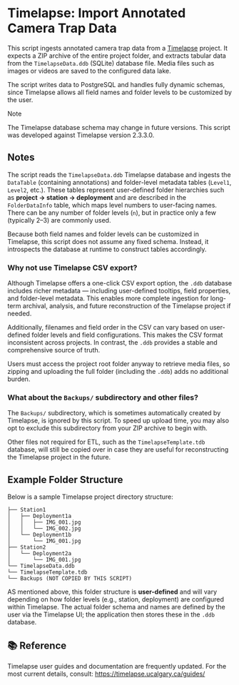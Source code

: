 # Timelapse: Import Annotated Camera Trap Data

This script ingests annotated camera trap data from a [Timelapse](https://timelapse.ucalgary.ca/) project. It expects a ZIP archive of the entire project folder, and extracts tabular data from the `TimelapseData.ddb` (SQLite) database file. Media files such as images or videos are saved to the configured data lake.

The script writes data to PostgreSQL and handles fully dynamic schemas, since Timelapse allows all field names and folder levels to be customized by the user.

> [!NOTE]
> The Timelapse database schema may change in future versions. This script was developed against Timelapse version 2.3.3.0.
> 
## Notes

The script reads the `TimelapseData.ddb` Timelapse database and ingests the `DataTable` (containing annotations) and folder-level metadata tables (`Level1`, `Level2`, etc.). These tables represent user-defined folder hierarchies such as **project → station → deployment** and are described in the `FolderDataInfo` table, which maps level numbers to user-facing names. There can be any number of folder levels (`n`), but in practice only a few (typically 2–3) are commonly used.

Because both field names and folder levels can be customized in Timelapse, this script does not assume any fixed schema. Instead, it introspects the database at runtime to construct tables accordingly.

### Why not use Timelapse CSV export?

Although Timelapse offers a one-click CSV export option, the `.ddb` database includes richer metadata — including user-defined tooltips, field properties, and folder-level metadata. This enables more complete ingestion for long-term archival, analysis, and future reconstruction of the Timelapse project if needed.

Additionally, filenames and field order in the CSV can vary based on user-defined folder levels and field configurations. This makes the CSV format inconsistent across projects. In contrast, the `.ddb` provides a stable and comprehensive source of truth.

Users must access the project root folder anyway to retrieve media files, so zipping and uploading the full folder (including the `.ddb`) adds no additional burden.

### What about the `Backups/` subdirectory and other files?

The `Backups/` subdirectory, which is sometimes automatically created by Timelapse, is ignored by this script. To speed up upload time, you may also opt to exclude this subdirectory from your ZIP archive to begin with.

Other files not required for ETL, such as the `TimelapseTemplate.tdb` database, will still be copied over in case they are useful for reconstructing the Timelapse project in the future.

## Example Folder Structure

Below is a sample Timelapse project directory structure:

```
├── Station1
│   ├── Deployment1a
│   │   ├── IMG_001.jpg
│   │   └── IMG_002.jpg
│   └── Deployment1b
│       └── IMG_001.jpg
├── Station2
│   └── Deployment2a
│       └── IMG_001.jpg
└── TimelapseData.ddb
└── TimelapseTemplate.tdb
└── Backups (NOT COPIED BY THIS SCRIPT)
```

AS mentioned above, this folder structure is **user-defined** and will vary depending on how folder levels (e.g., station, deployment) are configured within Timelapse. The actual folder schema and names are defined by the user via the Timelapse UI; the application then stores these in the `.ddb` database.


## 📚 Reference
Timelapse user guides and documentation are frequently updated. For the most current details, consult: https://timelapse.ucalgary.ca/guides/




